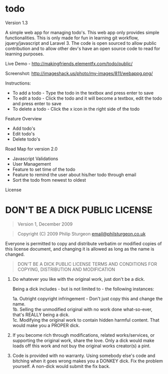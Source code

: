 todo
====

Version 1.3

A simple web app for managing todo's. This web app only provides simple functionalities. This is only made for fun in learning git workflow, jquery/javascript and Laravel 3. The code is open sourced to allow public contribution and to allow other dev's have an open source code to read for learning purposes.

Live Demo - http://makingfriends.elementfx.com/todo/public/

Screenshot: http://imageshack.us/photo/my-images/811/webappg.png/

Instructions:
* To add a todo - Type the todo in the textbox and press enter to save
* To edit a todo - Click the todo and it will become a textbox, edit the todo and press enter to save
* To delete a todo - Click the x icon in the right side of the todo

Feature Overview
* Add todo's 
* Edit todo's
* Delete todo's

Road Map for version 2.0
* Javascript Validations
* User Management
* Feature to set time of the todo
* Feature to remind the user about his/her todo through email
* Sort the todo from newest to oldest

License

# DON'T BE A DICK PUBLIC LICENSE

> Version 1, December 2009

> Copyright (C) 2009 Philip Sturgeon <email@philsturgeon.co.uk>
 
 Everyone is permitted to copy and distribute verbatim or modified
 copies of this license document, and changing it is allowed as long
 as the name is changed.

> DON'T BE A DICK PUBLIC LICENSE
> TERMS AND CONDITIONS FOR COPYING, DISTRIBUTION AND MODIFICATION

 1. Do whatever you like with the original work, just don't be a dick.

     Being a dick includes - but is not limited to - the following instances:

	 1a. Outright copyright infringement - Don't just copy this and change the name.  
	 1b. Selling the unmodified original with no work done what-so-ever, that's REALLY being a dick.  
	 1c. Modifying the original work to contain hidden harmful content. That would make you a PROPER dick.  

 2. If you become rich through modifications, related works/services, or supporting the original work,
 share the love. Only a dick would make loads off this work and not buy the original works 
 creator(s) a pint.
 
 3. Code is provided with no warranty. Using somebody else's code and bitching when it goes wrong makes 
 you a DONKEY dick. Fix the problem yourself. A non-dick would submit the fix back.